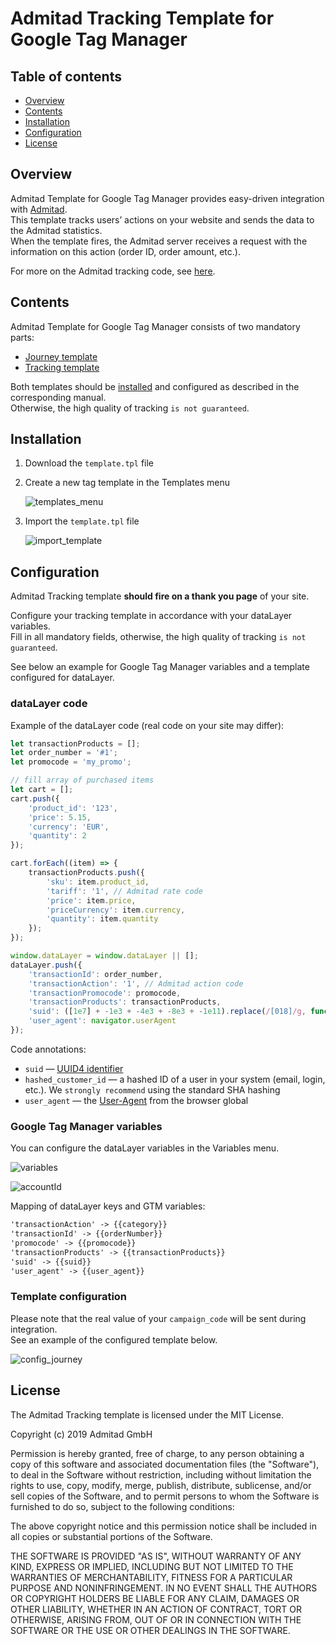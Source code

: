 # Admitad Tracking Template for Google Tag Manager

## Table of contents

* [Overview](#overview)
* [Contents](#contents)
* [Installation](#installation)
* [Configuration](#configuration)
* [License](#license)

## <a id="overview"></a>Overview

Admitad Template for Google Tag Manager provides easy-driven integration with [Admitad](https://www.admitad.com/en/).  
This template tracks users’ actions on your website and sends the data to the Admitad statistics.  
When the template fires, the Admitad server receives a request with the information on this action (order ID, order amount, etc.).

For more on the Admitad tracking code, see [here](https://help.admitad.com/en/advertiser/topic/227-installing-admitad-tracking-code-in-google-tag-manager#purpose).

## <a id="contents"></a>Contents

Admitad Template for Google Tag Manager consists of two mandatory parts:
* [Journey template](https://github.com/AdmitadSDK/Admitad-GTM-Journey-Template)
* [Tracking template](https://github.com/AdmitadSDK/Admitad-GTM-Tracking-Template)

Both templates should be [installed](#installation) and configured as described in the corresponding manual.  
Otherwise, the high quality of tracking `is not guaranteed`. 

## <a id="installation"></a>Installation

1. Download the `template.tpl` file
2. Create a new tag template in the Templates menu

    ![templates_menu](./images/templates_menu.png)

3. Import the `template.tpl` file

    ![import_template](./images/import_template.png)
    

## <a id="configuration"></a>Configuration

Admitad Tracking template **should fire on a thank you page** of your site.

Configure your tracking template in accordance with your dataLayer variables.   
Fill in all mandatory fields, otherwise, the high quality of tracking `is not guaranteed`.

See below an example for Google Tag Manager variables and a template configured for dataLayer.

### dataLayer code

Example of the dataLayer code (real code on your site may differ):

```javascript
let transactionProducts = [];
let order_number = '#1';
let promocode = 'my_promo'; 

// fill array of purchased items
let cart = [];
cart.push({
    'product_id': '123',
    'price': 5.15,
    'currency': 'EUR',
    'quantity': 2
});

cart.forEach((item) => {
	transactionProducts.push({
	    'sku': item.product_id,
		'tariff': '1', // Admitad rate code
		'price': item.price,
		'priceCurrency': item.currency,
		'quantity': item.quantity 
	});
});

window.dataLayer = window.dataLayer || [];
dataLayer.push({       
	'transactionId': order_number,
	'transactionAction': '1', // Admitad action code
	'transactionPromocode': promocode,
	'transactionProducts': transactionProducts,
	'suid': ([1e7] + -1e3 + -4e3 + -8e3 + -1e11).replace(/[018]/g, function(c) {return (c ^ (window.crypto || window.msCrypto).getRandomValues(new Uint8Array(1))[0] & 15 >> c / 4).toString(16)}),
	'user_agent': navigator.userAgent
});
```

Code annotations:
* `suid` — [UUID4 identifier](https://tools.ietf.org/html/rfc4122)  
* `hashed_customer_id` — a hashed ID of a user in your system (email, login, etc.). We `strongly recommend` using the standard SHA hashing
* `user_agent` — the [User-Agent](https://developer.mozilla.org/en-US/docs/Web/HTTP/Headers/User-Agent) from the browser global

### Google Tag Manager variables

You can configure the dataLayer variables in the Variables menu.

![variables](./images/variables.png)

![accountId](./images/accountId.png)

Mapping of dataLayer keys and GTM variables:

```md
'transactionAction' -> {{category}}
'transactionId' -> {{orderNumber}}
'promocode' -> {{promocode}}
'transactionProducts' -> {{transactionProducts}}
'suid' -> {{suid}}
'user_agent' -> {{user_agent}}
```

### Template configuration

Please note that the real value of your `campaign_code` will be sent during integration.  
See an example of the configured template below.

![config_journey](./images/config_tracking.png)


## <a id="license"></a>License

The Admitad Tracking template is licensed under the MIT License.

Copyright (c) 2019 Admitad GmbH

Permission is hereby granted, free of charge, to any person obtaining a copy of this software and associated documentation files (the "Software"), to deal in the Software without restriction, including without limitation the rights to use, copy, modify, merge, publish, distribute, sublicense, and/or sell copies of the Software, and to permit persons to whom the Software is furnished to do so, subject to the following conditions:

The above copyright notice and this permission notice shall be included in all copies or substantial portions of the Software.

THE SOFTWARE IS PROVIDED "AS IS", WITHOUT WARRANTY OF ANY KIND, EXPRESS OR IMPLIED, INCLUDING BUT NOT LIMITED TO THE WARRANTIES OF MERCHANTABILITY, FITNESS FOR A PARTICULAR PURPOSE AND NONINFRINGEMENT. IN NO EVENT SHALL THE AUTHORS OR COPYRIGHT HOLDERS BE LIABLE FOR ANY CLAIM, DAMAGES OR OTHER LIABILITY, WHETHER IN AN ACTION OF CONTRACT, TORT OR OTHERWISE, ARISING FROM, OUT OF OR IN CONNECTION WITH THE SOFTWARE OR THE USE OR OTHER DEALINGS IN THE SOFTWARE.
